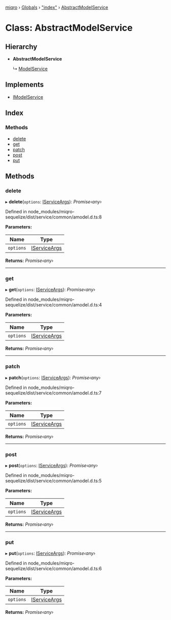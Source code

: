 [miqro](../README.md) › [Globals](../globals.md) › ["index"](../modules/_index_.md) › [AbstractModelService](_index_.abstractmodelservice.md)

# Class: AbstractModelService

## Hierarchy

* **AbstractModelService**

  ↳ [ModelService](_index_.modelservice.md)

## Implements

* [IModelService](../interfaces/_index_.imodelservice.md)

## Index

### Methods

* [delete](_index_.abstractmodelservice.md#delete)
* [get](_index_.abstractmodelservice.md#get)
* [patch](_index_.abstractmodelservice.md#patch)
* [post](_index_.abstractmodelservice.md#post)
* [put](_index_.abstractmodelservice.md#put)

## Methods

###  delete

▸ **delete**(`options`: [IServiceArgs](../interfaces/_index_.iserviceargs.md)): *Promise‹any›*

Defined in node_modules/miqro-sequelize/dist/service/common/amodel.d.ts:8

**Parameters:**

Name | Type |
------ | ------ |
`options` | [IServiceArgs](../interfaces/_index_.iserviceargs.md) |

**Returns:** *Promise‹any›*

___

###  get

▸ **get**(`options`: [IServiceArgs](../interfaces/_index_.iserviceargs.md)): *Promise‹any›*

Defined in node_modules/miqro-sequelize/dist/service/common/amodel.d.ts:4

**Parameters:**

Name | Type |
------ | ------ |
`options` | [IServiceArgs](../interfaces/_index_.iserviceargs.md) |

**Returns:** *Promise‹any›*

___

###  patch

▸ **patch**(`options`: [IServiceArgs](../interfaces/_index_.iserviceargs.md)): *Promise‹any›*

Defined in node_modules/miqro-sequelize/dist/service/common/amodel.d.ts:7

**Parameters:**

Name | Type |
------ | ------ |
`options` | [IServiceArgs](../interfaces/_index_.iserviceargs.md) |

**Returns:** *Promise‹any›*

___

###  post

▸ **post**(`options`: [IServiceArgs](../interfaces/_index_.iserviceargs.md)): *Promise‹any›*

Defined in node_modules/miqro-sequelize/dist/service/common/amodel.d.ts:5

**Parameters:**

Name | Type |
------ | ------ |
`options` | [IServiceArgs](../interfaces/_index_.iserviceargs.md) |

**Returns:** *Promise‹any›*

___

###  put

▸ **put**(`options`: [IServiceArgs](../interfaces/_index_.iserviceargs.md)): *Promise‹any›*

Defined in node_modules/miqro-sequelize/dist/service/common/amodel.d.ts:6

**Parameters:**

Name | Type |
------ | ------ |
`options` | [IServiceArgs](../interfaces/_index_.iserviceargs.md) |

**Returns:** *Promise‹any›*
